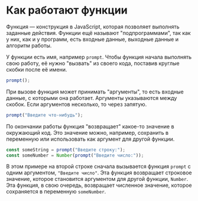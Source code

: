 # Как работают функции

Функция — конструкция в JavaScript, которая позволяет выполнять заданные действия. Функции ещё называют "подпрограммами", так как у них, как и у программ, есть входные данные, выходные данные и алгоритм работы.

У функции есть имя, например `prompt`. Чтобы функция начала выполнять свою работу, её нужно "вызвать" из своего кода, поставив круглые скобки после её имени.

```js
prompt();
```

При вызове функция может принимать "аргументы", то есть входные данные, с которыми она работает. Аргументы указываются между скобок. Если аргументов несколько, то через запятую.

```js
prompt("Введите что-нибудь");
```

По окончании работы функция "возвращает" какое-то значение в окружающий код. Это значение можно, например, сохранить в переменную или использовать как аргумент для другой функции.

```js
const someString = prompt("Введите строку:");
const someNumber = Number(prompt("Введите число:"));
```

В этом примере на второй строке сначала вызывается функция `prompt` с одним аргументом, `"Введите число"`. Эта функция возвращает строковое значение, которое становится аргументом для другой функции, `Number`. Эта функция, в свою очередь, возвращает численное значение, которое сохраняется в переменную `someNumber`.
